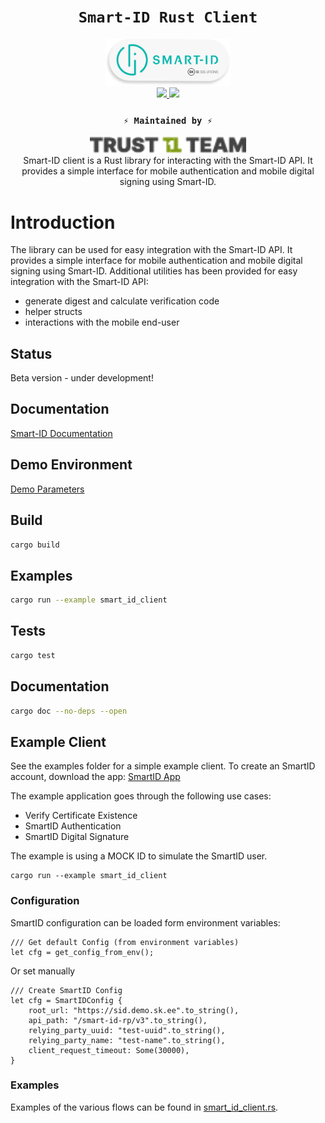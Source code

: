 <div align="center">
    <h1><code>Smart-ID Rust Client</code></h1>
    <div><img src="./assets/smart-id_login_btn_round.png" width="200"/></div>
    <a href="https://docs.rs/smart_id_rust_client/">
        <img src="https://docs.rs/teloxide/badge.svg">  
    </a>
    <a href="https://crates.io/crates/smart_id_rust_client">
        <img src="https://img.shields.io/crates/v/smart_id_rust_client.svg">
    </a>
    <h3><code>⚡ Maintained by ⚡</code></h3>
    <div><img src="./assets/t1t.png" width="250"/></div>


<div>Smart-ID client is a Rust library for interacting with the Smart-ID API. It provides a simple interface for mobile
authentication and mobile digital signing using Smart-ID.</div>

</div>

# Introduction
The library can be used for easy integration with the Smart-ID API. 
It provides a simple interface for mobile authentication and mobile digital signing using Smart-ID.
Additional utilities has been provided for easy integration with the Smart-ID API:
- generate digest and calculate verification code
- helper structs
- interactions with the mobile end-user

## Status
Beta version - under development!

## Documentation

[Smart-ID Documentation](https://github.com/SK-EID/smart-id-documentation)

## Demo Environment

[Demo Parameters](https://github.com/SK-EID/smart-id-documentation/wiki/Environment-technical-parameters#live)

## Build

```zsh
cargo build
```

## Examples

```zsh
cargo run --example smart_id_client
```

## Tests

```zsh
cargo test
```

## Documentation

```zsh
cargo doc --no-deps --open
```
 
## Example Client

See the examples folder for a simple example client.
To create an SmartID account, download the app:
[SmartID App](https://www.smart-id.com/download/)

The example application goes through the following use cases:
- Verify Certificate Existence
- SmartID Authentication
- SmartID Digital Signature

The example is using a MOCK ID to simulate the SmartID user.

```shell
cargo run --example smart_id_client
```

### Configuration
SmartID configuration can be loaded form environment variables:
```shell
/// Get default Config (from environment variables)
let cfg = get_config_from_env();
```

Or set manually
```shell
/// Create SmartID Config
let cfg = SmartIDConfig {
    root_url: "https://sid.demo.sk.ee".to_string(),
    api_path: "/smart-id-rp/v3".to_string(),
    relying_party_uuid: "test-uuid".to_string(),
    relying_party_name: "test-name".to_string(),
    client_request_timeout: Some(30000),
}
```

### Examples
Examples of the various flows can be found in [smart_id_client.rs](examples/smart_id_client.rs).